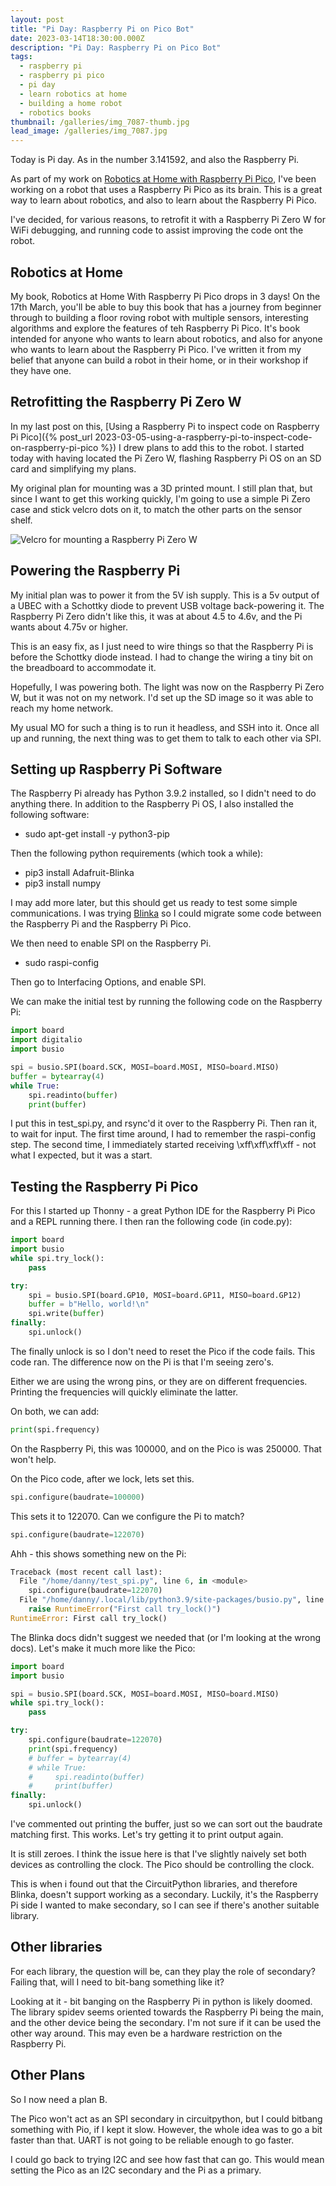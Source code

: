 ```yaml
---
layout: post
title: "Pi Day: Raspberry Pi on Pico Bot"
date: 2023-03-14T18:30:00.000Z
description: "Pi Day: Raspberry Pi on Pico Bot"
tags:
  - raspberry pi
  - raspberry pi pico
  - pi day
  - learn robotics at home
  - building a home robot
  - robotics books
thumbnail: /galleries/img_7087-thumb.jpg
lead_image: /galleries/img_7087.jpg
---
```

Today is Pi day. As in the number 3.141592, and also the Raspberry Pi.

As part of my work on [Robotics at Home with Raspberry Pi Pico](https://packt.link/5swS2), I've been working on a robot that uses a Raspberry Pi Pico as its brain. This is a great way to learn about robotics, and also to learn about the Raspberry Pi Pico.

I've decided, for various reasons, to retrofit it with a Raspberry Pi Zero W for WiFi debugging, and running code to assist improving the code ont the robot.

## Robotics at Home

My book, Robotics at Home With Raspberry Pi Pico drops in 3 days! On the 17th March, you'll be able to buy this book that has a journey from beginner through to building a floor roving robot with multiple sensors, interesting algorithms and explore the features of teh Raspberry Pi Pico. It's book intended for anyone who wants to learn about robotics, and also for anyone who wants to learn about the Raspberry Pi Pico. I've written it from my belief that anyone can build a robot in their home, or in their workshop if they have one.

## Retrofitting the Raspberry Pi Zero W

In my last post on this, [Using a Raspberry Pi to inspect code on Raspberry Pi Pico]({% post_url 2023-03-05-using-a-raspberry-pi-to-inspect-code-on-raspberry-pi-pico %}) I drew plans to add this to the robot. I started today with having located the Pi Zero W, flashing Raspberry Pi OS on an SD card and simplifying my plans.

My original plan for mounting was a 3D printed mount. I still plan that, but since I want to get this working quickly, I'm going to use a simple Pi Zero case and stick velcro dots on it, to match the other parts on the sensor shelf.



![Velcro for mounting a Raspberry Pi Zero W](/galleries/img_7086.jpg "Velcro for mounting a Raspberry Pi Zero W")

## Powering the Raspberry Pi

My initial plan was to power it from the 5V ish supply. This is a 5v output of a UBEC with a Schottky diode to prevent USB voltage back-powering it. The Raspberry Pi Zero didn't like this, it was at about 4.5 to 4.6v, and the Pi wants about 4.75v or higher.

This is an easy fix, as I just need to wire things so that the Raspberry Pi is before the Schottky diode instead.
I had to change the wiring a tiny bit on the breadboard to accommodate it.

Hopefully, I was powering both. The light was now on the Raspberry Pi Zero W, but it was not on my network.
I'd set up the SD image so it was able to reach my home network.

My usual MO for such a thing is to run it headless, and SSH into it.
Once all up and running, the next thing was to get them to talk to each other via SPI.

## Setting up Raspberry Pi Software

The Raspberry Pi already has Python 3.9.2 installed, so I didn't need to do anything there.
In addition to the Raspberry Pi OS, I also installed the following software:

* sudo apt-get install -y python3-pip

Then the following python requirements (which took a while):

* pip3 install Adafruit-Blinka
* pip3 install numpy

I may add more later, but this should get us ready to test some simple communications. I was trying [Blinka](https://docs.circuitpython.org/projects/blinka/en/latest/api.html#busio.SPI) so I could migrate some code between the Raspberry Pi and the Raspberry Pi Pico.

We then need to enable SPI on the Raspberry Pi.

* sudo raspi-config

Then go to Interfacing Options, and enable SPI.

We can make the initial test by running the following code on the Raspberry Pi:

```python
import board
import digitalio
import busio

spi = busio.SPI(board.SCK, MOSI=board.MOSI, MISO=board.MISO)
buffer = bytearray(4)
while True:
    spi.readinto(buffer)
    print(buffer)
```

I put this in test_spi.py, and rsync'd it over to the Raspberry Pi. Then ran it, to wait for input. The first time around, I had to remember the raspi-config step. The second time, I immediately started receiving \xff\xff\xff\xff - not what I expected, but it was a start.

## Testing the Raspberry Pi Pico

For this I started up Thonny - a great Python IDE for the Raspberry Pi Pico and a REPL running there. I then ran the following code (in code.py):

```python
import board
import busio
while spi.try_lock():
    pass

try:
    spi = busio.SPI(board.GP10, MOSI=board.GP11, MISO=board.GP12)
    buffer = b"Hello, world!\n"
    spi.write(buffer)
finally:
    spi.unlock()
```

The finally unlock is so I don't need to reset the Pico if the code fails.
This code ran. The difference now on the Pi is that I'm seeing zero's.

Either we are using the wrong pins, or they are on different frequencies. Printing the frequencies will quickly eliminate the latter.

On both, we can add:

```python
print(spi.frequency)
```

On the Raspberry Pi, this was 100000, and on the Pico is was 250000. That won't help.

On the Pico code, after we lock, lets set this.

```python
spi.configure(baudrate=100000)
```

This sets it to 122070.
Can we configure the Pi to match?

```python
spi.configure(baudrate=122070)
```

Ahh - this shows something new on the Pi:

```python
Traceback (most recent call last):
  File "/home/danny/test_spi.py", line 6, in <module>
    spi.configure(baudrate=122070)
  File "/home/danny/.local/lib/python3.9/site-packages/busio.py", line 367, in configure
    raise RuntimeError("First call try_lock()")
RuntimeError: First call try_lock()
```

The Blinka docs didn't suggest we needed that (or I'm looking at the wrong docs). Let's make it much more like the Pico:

```python
import board
import busio

spi = busio.SPI(board.SCK, MOSI=board.MOSI, MISO=board.MISO)
while spi.try_lock():
    pass

try:
    spi.configure(baudrate=122070)
    print(spi.frequency)
    # buffer = bytearray(4)
    # while True:
    #     spi.readinto(buffer)
    #     print(buffer)
finally:
    spi.unlock()
```

I've commented out printing the buffer, just so we can sort out the baudrate matching first. This works. Let's try getting it to print output again.

It is still zeroes. I think the issue here is that I've slightly naively set both devices as controlling the clock. The Pico should be controlling the clock.

This is when i found out that the CircuitPython libraries, and therefore Blinka, doesn't support working as a secondary. Luckily, it's the Raspberry Pi side I wanted to make secondary, so I can see if there's another suitable library.

## Other libraries

For each library, the question will be, can they play the role of secondary? Failing that, will I need to bit-bang something like it?

Looking at it - bit banging on the Raspberry Pi in python is likely doomed. The library spidev seems oriented towards the Raspberry Pi being the main, and the other device being the secondary. I'm not sure if it can be used the other way around. This may even be a hardware restriction on the Raspberry Pi.

## Other Plans

So I now need a plan B.

The Pico won't act as an SPI secondary in circuitpython, but I could bitbang something with Pio, if I kept it slow. However, the whole idea was to go a bit faster than that. UART is not going to be reliable enough to go faster.

I could go back to trying I2C and see how fast that can go. This would mean setting the Pico as an I2C secondary and the Pi as a primary.
